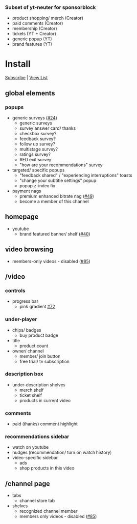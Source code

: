 ### Subset of yt-neuter for sponsorblock
  * product shopping/ merch (Creator)
  * paid comments (Creator)
  * membership (Creator)
  * tickets (YT + Creator)
  * generic popup (YT)
  * brand features (YT)
# Install

[Subscribe](https://subscribe.adblockplus.org/?location=https%3A%2F%2Fneuter.mchang.xyz%2Ffilter%2Fsponsorblock&title=yt-neuter%20sponsorblock) | [View List](https://neuter.mchang.xyz/filter/sponsorblock)

## global elements
### popups
* generic surveys ([#24](https://github.com/mchangrh/yt-neuter/issues/24))
  * generic surveys
  * survey answer card/ thanks
  * checkbox survey?
  * feedback survey?
  * follow up survey?
  * multistage survey?
  * ratings survey? 
  * RED exit survey
  * "how are your recommendations" survey
* targeted/ specific popups
  * "feedback shared" / "experiencing interruptions" toasts
  * "change your subtitle settings" popup
  * popup z-index fix
* payment nags
  * premium enhanced bitrate nag ([#49](https://github.com/mchangrh/yt-neuter/issues/49))
  * become a member of this channel
## homepage
* youtube
  * brand featured banner/ shelf ([#40](https://github.com/mchangrh/yt-neuter/issues/40))
## video browsing
  * members-only videos - disabled ([#85](https://github.com/mchangrh/yt-neuter/issues/85))
## /video
### controls
* progress bar
  * pink gradient [#72](https://github.com/mchangrh/yt-neuter/issues/72)
### under-player
* chips/ badges
  * buy product badge
* title
  * product count
* owner/ channel
  * member/ join button
  * free trial/ tv subscription
### description box
* under-description shelves
  * merch shelf
  * ticket shelf
  * products in current video
### comments
  * paid (thanks) comment highlight
### recommendations sidebar
  * watch on youtube
  * nudges (recommendation/ turn on watch history)
* video-specific sidebar
  * ads
  * shop products in this video
## /channel page
* tabs
  * channel store tab
* shelves
  * recognized channel member
  * members only videos - disabled ([#85](https://github.com/mchangrh/yt-neuter/issues/85))